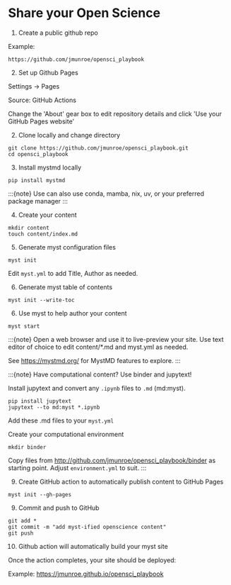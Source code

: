 # Share your Open Science

1. Create a public github repo

Example:

```https://github.com/jmunroe/opensci_playbook```

2. Set up Github Pages

Settings -> Pages

Source: GitHub Actions


Change the 'About' gear box to edit repository details and click 'Use your GitHub Pages website' 


2. Clone locally and change directory

```
git clone https://github.com/jmunroe/opensci_playbook.git
cd opensci_playbook
```

3. Install mystmd locally

```
pip install mystmd
```

:::{note}
Use can also use conda, mamba, nix, uv, or your preferred package manager
:::

4. Create your content

```
mkdir content
touch content/index.md
```

5. Generate myst configuration files

```
myst init
```

Edit `myst.yml` to add Title, Author as needed.

6. Generate myst table of contents

```
myst init --write-toc
```
  
6. Use myst to help author your content

```
myst start
```

:::{note}
Open a web browser and use it to live-preview your site. Use text editor of choice to edit content/*.md and myst.yml as needed.

See https://mystmd.org/ for MystMD features to explore.
:::


:::{note} Have computational content? Use binder and jupytext!

Install jupytext and convert any `.ipynb` files to `.md` (md:myst).

```
pip install jupytext
jupytext --to md:myst *.ipynb
```

Add these .md files to your `myst.yml`

Create your computational environment

```
mkdir binder
```

Copy files from http://github.com/jmunroe/opensci_playbook/binder as starting point. Adjust `environment.yml` to suit.
:::


9. Create GitHub action to automatically publish content to GitHub Pages

```
myst init --gh-pages
```

9. Commit and push to GitHub

```
git add *
git commit -m "add myst-ified openscience content"
git push
```

10. Github action will automatically build your myst site

Once the action completes, your site should be deployed:

Example: https://jmunroe.github.io/opensci_playbook



